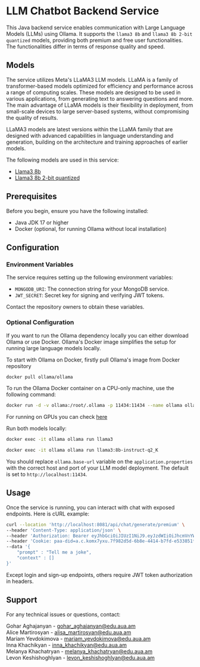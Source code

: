 
# LLM Chatbot Backend Service

This Java backend service enables communication with Large Language Models (LLMs) using Ollama. It supports the `llama3 8b` and `llama3 8b 2-bit quantized` models, providing both premium and free user functionalities. The functionalities differ in terms of response quality and speed.


## Models

The service utilizes Meta's LLaMA3 LLM models. LLaMA is a family of transformer-based models optimized for efficiency and performance across a range of computing scales. These models are designed to be used in various applications, from generating text to answering questions and more. The main advantage of LLaMA models is their flexibility in deployment, from small-scale devices to large server-based systems, without compromising the quality of results.  

LLaMA3 models are latest versions within the LLaMA family that are designed with advanced capabilities in language understanding and generation, building on the architecture and training approaches of earlier models.  

The following models are used in this service:
- [Llama3 8b](https://ollama.com/library/llama3:8b)
- [Llama3 8b 2-bit quantized](https://ollama.com/library/llama3:8b-text-q2_K)


## Prerequisites

Before you begin, ensure you have the following installed:
- Java JDK 17 or higher
- Docker (optional, for running Ollama without local installation)


## Configuration

### Environment Variables

The service requires setting up the following environment variables:
- `MONGODB_URI`: The connection string for your MongoDB service.
- `JWT_SECRET`: Secret key for signing and verifying JWT tokens.

Contact the repository owners to obtain these variables.

### Optional Configuration

If you want to run the Ollama dependency locally you can either download Ollama or use Docker. Ollama's Docker image simplifies the setup for running large language models locally. 

To start with Ollama on Docker, firstly pull Ollama's image from Docker repository

```bash
docker pull ollama/ollama
```

To run the Ollama Docker container on a CPU-only machine, use the following command:

```bash
docker run -d -v ollama:/root/.ollama -p 11434:11434 --name ollama ollama/ollama
```

For running on GPUs you can check [here](https://ollama.com/library/llama3:8b)

Run both models locally:

```bash
docker exec -it ollama ollama run llama3
```

```bash
docker exec -it ollama ollama run llama3:8b-instruct-q2_K
```

You should replace `ollama.base-url` variable on the `application.properties` with the correct host and port of your LLM model deployment. The default is set to `http://localhost:11434`. 

## Usage

Once the service is running, you can interact with chat with exposed endpoints. Here is cURL example:
```bash
curl --location 'http://localhost:8081/api/chat/generate/premium' \
--header 'Content-Type: application/json' \
--header 'Authorization: Bearer eyJhbGciOiJIUzI1NiJ9.eyJzdWIiOiJhcmVnYWsiLCJpYXQiOjE3MTUyNjQ3ODgsImV4cCI6MTcxNTI2NjIyOH0.sjYaVkPGiVQbMWMjahn_ZFosFGVQSXwH_TkkjFbVMk0' \
--header 'Cookie: paa-did=a.c.komx7yxu.7f982d5d-6b8e-4414-b7fd-e533851f28e7' \
--data '{
    "prompt" : "Tell me a joke",
    "context" : []
}'
```

Except login and sign-up endpoints, others require JWT token authorization in headers.  

## Support

For any technical issues or questions, contact:

Gohar Aghajanyan - gohar_aghajanyan@edu.aua.am  
Alice Martirosyan - alisa_martirosyan@edu.aua.am  
Mariam Yevdokimova - mariam_yevdokimova@edu.aua.am  
Inna Khachikyan - inna_khachikyan@edu.aua.am  
Melanya Khachatryan - melanya_khachatryan@edu.aua.am  
Levon Keshishoghlyan - levon_keshishoghlyan@edu.aua.am  
